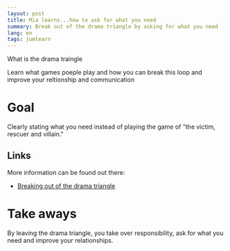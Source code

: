 ```yaml
---
layout: post
title: Mia learns...how to ask for what you need
summary: Break out of the drama triangle by asking for what you need
lang: en
tags: jumlearn
---
```


<div class="message">
What is the drama traingle
</div>

Learn what games poeple play and how you can break this loop and improve your reltionship and communication

# Goal
Clearly stating what you need instead of playing the game of "the victim, rescuer and villain."

## Links

More information can be found out there:

* [Breaking out of the drama triangle](https://)


# Take aways
By leaving the drama triangle, you take over responsibility, ask for what you need and improve your relationships.

